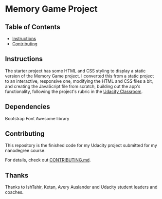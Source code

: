 # Memory Game Project

## Table of Contents

* [Instructions](#instructions)
* [Contributing](#contributing)

## Instructions

The starter project has some HTML and CSS styling to display a static version of the Memory Game project. I converted this from a static project to an interactive, responsive one, modifying the HTML and CSS files a bit, and creating the JavaScript file from scratch, building out the app's functionality, following the project's rubric in the [Udacity Classroom](https://classroom.udacity.com/me).

## Dependencies

Bootstrap Font Awesome library

## Contributing

This repository is the finished code for my Udacity project submitted for my nanodegree course. 

For details, check out [CONTRIBUTING.md](CONTRIBUTING.md).

## Thanks

Thanks to IshTahir, Ketan, Avery Auslander and Udacity student leaders and coaches.
